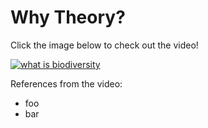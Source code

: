 # Why Theory?

Click the image below to check out the video!

[![what is biodiversity](https://img.youtube.com/vi/K0VDhkHdMDU/0.jpg)](https://www.youtube.com/watch?v=K0VDhkHdMDU)

References from the video:

- foo
- bar

